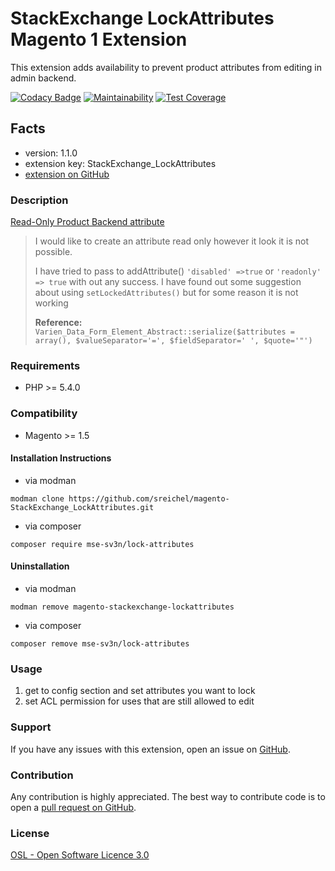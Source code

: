 # StackExchange LockAttributes Magento 1 Extension

This extension adds availability to prevent product attributes from editing in admin backend.

[![Codacy Badge](https://api.codacy.com/project/badge/Grade/c7e099f0fcf44a548dc29b94b7be3f37)](https://www.codacy.com/app/sreichel/magento-StackExchange_LockAttributes?utm_source=github.com&amp;utm_medium=referral&amp;utm_content=sreichel/magento-StackExchange_LockAttributes&amp;utm_campaign=Badge_Grade)
[![Maintainability](https://api.codeclimate.com/v1/badges/de5eb4d457411e58c485/maintainability)](https://codeclimate.com/github/sreichel/magento-StackExchange_LockAttributes/maintainability)
[![Test Coverage](https://api.codeclimate.com/v1/badges/de5eb4d457411e58c485/test_coverage)](https://codeclimate.com/github/sreichel/magento-StackExchange_LockAttributes/test_coverage)

## Facts
  - version: 1.1.0
  - extension key: StackExchange_LockAttributes
  - [extension on GitHub](https://github.com/sreichel/magento-StackExchange_LockAttributes)

### Description
[Read-Only Product Backend attribute](https://magento.stackexchange.com/questions/784/read-only-product-backend-attribute)

> I would like to create an attribute read only however it look it is not possible.
>
> I have tried to pass to addAttribute() `'disabled' =>true` or `'readonly' => true` with out any success.
> I have found out some suggestion about using `setLockedAttributes()` but for some reason it is not working 
>
> **Reference:**  
> `Varien_Data_Form_Element_Abstract::serialize($attributes = array(), $valueSeparator='=', $fieldSeparator=' ', $quote='"')`

### Requirements
  - PHP >= 5.4.0 

### Compatibility
  - Magento >= 1.5

#### Installation Instructions
  - via modman
```
modman clone https://github.com/sreichel/magento-StackExchange_LockAttributes.git
```
  - via composer
```
composer require mse-sv3n/lock-attributes
```

#### Uninstallation
  - via modman
```
modman remove magento-stackexchange-lockattributes
```
  - via composer
```
composer remove mse-sv3n/lock-attributes
```

### Usage
 1. get to config section and set attributes you want to lock
 2. set ACL permission for uses that are still allowed to edit

### Support
If you have any issues with this extension, open an issue on [GitHub](https://github.com/sreichel/magento-StackExchange_LockAttributes/issues).

### Contribution
Any contribution is highly appreciated. The best way to contribute code is to open a [pull request on GitHub](https://help.github.com/articles/using-pull-requests).

### License
[OSL - Open Software Licence 3.0](http://opensource.org/licenses/osl-3.0.php)
